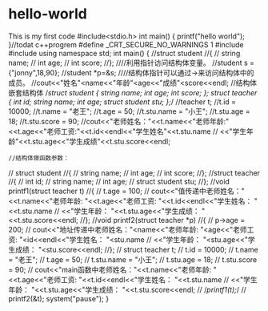 # hello-world
This is my first code
#include<stdio.h>
int main()
{
printf("hello world");
}//todat c++progrem
#define _CRT_SECURE_NO_WARNINGS 1
#include<iostream>
#include<string>
using namespace std;
int main()
{
	//struct student
//{
//	string name;
//	int age;
//	int score;
//};
	////利用指针访问结构体变量。
	//student s = {"jonny",18,90};
	//student *p=&s;
	////结构体指针可以通过->来访问结构体中的成员。
	//cout<<"姓名"<<p->name<<"年龄"<<p->age<<"成绩"<<p->score<<endl;
//结构体嵌套结构体
	/*struct student
{
	string name;
	int age;
	int score;
};
struct teacher
{
	int id;
	string name;
	int age;
	struct student stu;
};*/
	//teacher t;
	//t.id = 10000;
	//t.name = "老王";
	//t.age = 50;
	//t.stu.name = "小王";
	//t.stu.age = 18;
	//t.stu.score = 90;
	//cout<<"老师姓名："<<t.name<<"老师年龄:"<<t.age<<"老师工资:"<<t.id<<endl<<"学生姓名"<<t.stu.name
	//	<<"学生年龄"<<t.stu.age<<"学生成绩"<<t.stu.score<<endl;

	//结构体做函数参数：
//		struct student
//{
//	string name;
//	int age;
//	int score;
//};
//struct teacher
//{
//	int id;
//	string name;
//	int age;
//	struct student stu;
//};
//void printf1(struct teacher t)
//{
//	t.age = 100;
//	cout<<"值传递中老师姓名："<<t.name<<"老师年龄: "<<t.age<<"老师工资: "<<t.id<<endl<<"学生姓名： "<<t.stu.name
//		<<"学生年龄： "<<t.stu.age<<"学生成绩： "<<t.stu.score<<endl;
//};
//void printf2(struct teacher *p)
//{
//	p->age = 200;
//	cout<<"地址传递中老师姓名："<<p->name<<"老师年龄: "<<p->age<<"老师工资: "<<p->id<<endl<<"学生姓名： "<<p->stu.name
//		<<"学生年龄： "<<p->stu.age<<"学生成绩： "<<p->stu.score<<endl;
//};
//	struct teacher t;
//	t.id = 10000;
//	t.name = "老王";
//	t.age = 50;
//	t.stu.name = "小王";
//	t.stu.age = 18;
//	t.stu.score = 90;
//	cout<<"main函数中老师姓名："<<t.name<<"老师年龄: "<<t.age<<"老师工资: "<<t.id<<endl<<"学生姓名： "<<t.stu.name
//		<<"学生年龄： "<<t.stu.age<<"学生成绩： "<<t.stu.score<<endl;
//	/*printf1(t);*/
//	printf2(&t);
	system("pause");
}
